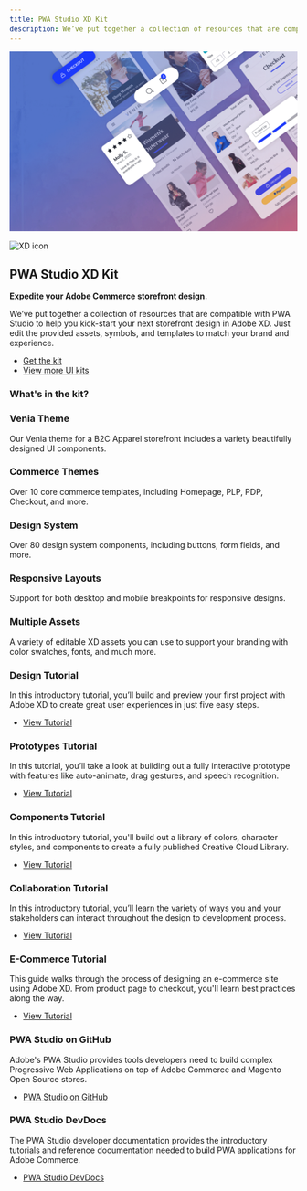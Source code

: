 ```yaml
---
title: PWA Studio XD Kit
description: We’ve put together a collection of resources that are compatible with PWA Studio to help you kick-start your next storefront design in Adobe XD.
---
```


<Hero slots="image, icon, heading, text1, text2, buttons" variant="halfwidth" />

![Adobe Commerce XD Kit](./images/Commerce-xdkit-home.png)

![XD icon](https://adobe.io/shared/icons/xd_appicon_64.svg)

## PWA Studio XD Kit

**Expedite your Adobe Commerce storefront design.**

We’ve put together a collection of resources that are compatible with PWA Studio to help you kick-start your next storefront design in Adobe XD.
Just edit the provided assets, symbols, and templates to match your brand and experience.

* [Get the kit](/pwa-studio-uikit-venia-v1.1.xd)
* [View more UI kits](https://www.adobe.com/products/xd/features/ui-kits.html)


<TitleBlock slots="heading" width="100%" theme="light" />

### What's in the kit?

<TextBlock slots="heading, text" width="33%" theme="light" isCentered />

### Venia Theme

Our Venia theme for a B2C Apparel storefront includes a variety beautifully designed UI components.

<TextBlock slots="heading, text" width="33%" theme="light" isCentered />

### Commerce Themes

Over 10 core commerce templates, including Homepage, PLP, PDP, Checkout, and more.

<TextBlock slots="heading, text" width="33%" theme="light" isCentered />

### Design System

Over 80 design system components, including buttons, form fields, and more.

<TextBlock slots="heading, text" width="50%" theme="light" isCentered />

### Responsive Layouts

Support for both desktop and mobile breakpoints for responsive designs.

<TextBlock slots="heading, text" theme="light" width="50%" isCentered />

### Multiple Assets

A variety of editable XD assets you can use to support your branding with color swatches, fonts, and much more.
<br/>

<TextBlock slots="heading, text, buttons" width="33%" theme="dark" isCentered/>

### Design Tutorial

In this introductory tutorial, you’ll build and preview your first project with Adobe XD to create great user experiences in just five easy steps.

* [View Tutorial](https://www.adobe.com/products/xd/learn/get-started-xd-design.html)

<TextBlock slots="heading, text, buttons" width="33%" theme="dark" isCentered />

### Prototypes Tutorial

In this tutorial, you’ll take a look at building out a fully interactive prototype with features like auto-animate, drag gestures, and speech recognition.

* [View Tutorial](https://www.adobe.com/products/xd/learn/get-started-xd-prototype.html)

<TextBlock slots="heading, text, buttons" width="33%" theme="dark" isCentered/>

### Components Tutorial

In this introductory tutorial, you'll build out a library of colors, character styles, and components to create a fully published Creative Cloud Library.

* [View Tutorial](https://www.adobe.com/products/xd/learn/get-started-xd-components-libraries.html)

<TextBlock slots="heading, text, buttons" width="50%" theme="dark" isCentered/>

### Collaboration Tutorial

In this introductory tutorial, you’ll learn the variety of ways you and your stakeholders can interact throughout the design to development process.

* [View Tutorial](https://www.adobe.com/products/xd/learn/get-started-xd-collaboration.html)

<TextBlock slots="heading, text, buttons" width="50%" theme="dark" isCentered/>

### E-Commerce Tutorial

This guide walks through the process of designing an e-commerce site using Adobe XD. From product page to checkout, you'll learn best practices along the way.

* [View Tutorial](https://www.adobe.com/products/xd/learn/design/layout/ecommerce-website-design.html)


<TextBlock slots="heading, text, buttons" width="50%" theme="light" isCentered/>

### PWA Studio on GitHub

Adobe's PWA Studio provides tools developers need to build complex Progressive Web Applications on top of Adobe Commerce and Magento Open Source stores.

* [PWA Studio on GitHub](https://github.com/magento/pwa-studio)


<TextBlock slots="heading, text, buttons" width="50%" theme="light" isCentered/>

### PWA Studio DevDocs

The PWA Studio developer documentation provides the introductory tutorials and reference documentation needed to build PWA applications for Adobe Commerce.

* [PWA Studio DevDocs](https://magento.github.io/pwa-studio/)
